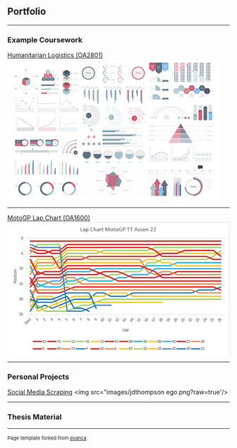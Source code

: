 ## Portfolio

---

### Example Coursework

[Humanitarian Logistics (OA2801)](/sample_page)
<img src="images/dummy_thumbnail.jpg?raw=true"/>

---

[MotoGP Lap Chart (OA1600)](Files/Lab2.xlsx)
<img src="images/Lap Chart.jpg?raw=true"/>

---

### Personal Projects

[Social Media Scraping](/sample_page)
<img src="images/jdthompson ego.png?raw=true'/>

---

### Thesis Material


---
<p style="font-size:11px">Page template forked from <a href="https://github.com/evanca/quick-portfolio">evanca</a></p>
<!-- Remove above link if you don't want to attibute -->
